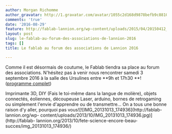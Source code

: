 ```yaml
---
author: Morgan Richomme
author_gravatar: http://1.gravatar.com/avatar/1055c2d168d9878befb9c8810eda96dc?s=96&d=mm&r=g
comments: 'true'
date: '2016-08-29'
feature: http://fablab-lannion.org/wp-content/uploads/2015/04/20150412_180503-e1429216173937.jpg
layout: post
slug: le-fablab-au-forum-des-associations-de-lannion-2016
tags: []
title: Le fablab au forum des associations de Lannion 2016

---
```

Comme il est désormais de coutume, le Fablab tiendra sa place au forum des
associations. N'hésitez pas à venir nous rencontrer samedi 3 septembre 2016 à
la salle des Ursulines entre **9h et 17h30 **! ([programme
complet](http://www.ville-lannion.fr/2016_09_03_forum_programme.pdf))

Imprimante 3D, DIY (Fais le toi-même dans la langue de molière), objets
connectés, éoliennes, découpeuse Laser, arduino, bornes de retrogaming ou
simplement l'envie d'apprendre ou de transmettre… On a tous une bonne raison
d'y aller, pourquoi pas vous![![IMG_20131013_174936](http://fablab-
lannion.org/wp-
content/uploads/2013/10/IMG_20131013_174936.jpg)](http://fablab-
lannion.org/2013/10/fete-science-encore-beau-succes/img_20131013_174936/)



